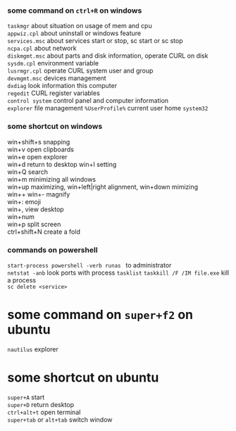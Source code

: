 ### some command on `ctrl+R` on windows
`taskmgr` about situation on usage of mem and cpu  
`appwiz.cpl` about uninstall or windows feature  
`services.msc` about services start or stop, sc start or sc stop   
`ncpa.cpl`  about network  
`diskmgmt.msc` about parts and disk information, operate CURL on disk  
`sysdm.cpl` environment variable  
`lusrmgr.cpl` operate CURL system user and group  
`devmgmt.msc` devices management  
`dxdiag` look information this computer  
`regedit` CURL register variables  
`control system`  control panel and computer information  
`explorer` file management 
`%UserProfile%` current user home
`system32`

### some shortcut on windows
win+shift+s  snapping  
win+v  open clipboards  
win+e  open explorer  
win+d  return to desktop 
win+I  setting  
win+Q  search  
win+m  minimizing all windows  
win+up maximizing, win+left|right alignment, win+down mimizing  
win++ win+- magnify  
win+: emoji  
win+, view desktop  
win+num  
win+p split screen  
ctrl+shift+N create a fold  

### commands on powershell  
`start-process powershell -verb runas ` to administrator  
`netstat -anb` look ports with process
`tasklist`
`taskkill /F /IM file.exe`  kill a process  
`sc delete <service>`

# some command on `super+f2` on ubuntu
`nautilus` explorer  

# some shortcut on ubuntu
`super+A` start  
`super+D` return desktop  
`ctrl+alt+t` open terminal  
`super+tab` or `alt+tab` switch window  





